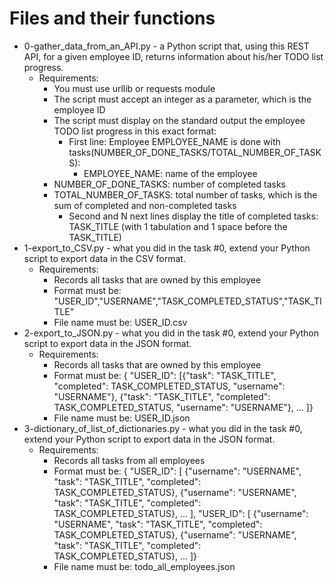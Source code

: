 # Files and their functions
- 0-gather_data_from_an_API.py - a Python script that, using this REST API, for a given employee ID, returns information about his/her TODO list progress.
  - Requirements:
    - You must use urllib or requests module
    - The script must accept an integer as a parameter, which is the employee ID
    - The script must display on the standard output the employee TODO list progress in this exact format:
      - First line: Employee EMPLOYEE_NAME is done with tasks(NUMBER_OF_DONE_TASKS/TOTAL_NUMBER_OF_TASKS):
      	- EMPLOYEE_NAME: name of the employee
	- NUMBER_OF_DONE_TASKS: number of completed tasks
	- TOTAL_NUMBER_OF_TASKS: total number of tasks, which is the sum of completed and non-completed tasks
      - Second and N next lines display the title of completed tasks: TASK_TITLE (with 1 tabulation and 1 space before the TASK_TITLE)
- 1-export_to_CSV.py - what you did in the task #0, extend your Python script to export data in the CSV format.
  - Requirements:
    - Records all tasks that are owned by this employee
    - Format must be: "USER_ID","USERNAME","TASK_COMPLETED_STATUS","TASK_TITLE"
    - File name must be: USER_ID.csv
- 2-export_to_JSON.py - what you did in the task #0, extend your Python script to export data in the JSON format.
  - Requirements:
    - Records all tasks that are owned by this employee
    - Format must be: { "USER_ID": [{"task": "TASK_TITLE", "completed": TASK_COMPLETED_STATUS, "username": "USERNAME"}, {"task": "TASK_TITLE", "completed": TASK_COMPLETED_STATUS, "username": "USERNAME"}, ... ]}
    - File name must be: USER_ID.json
- 3-dictionary_of_list_of_dictionaries.py - what you did in the task #0, extend your Python script to export data in the JSON format.
  - Requirements:
    - Records all tasks from all employees
    - Format must be: { "USER_ID": [ {"username": "USERNAME", "task": "TASK_TITLE", "completed": TASK_COMPLETED_STATUS}, {"username": "USERNAME", "task": "TASK_TITLE", "completed": TASK_COMPLETED_STATUS}, ... ], "USER_ID": [ {"username": "USERNAME", "task": "TASK_TITLE", "completed": TASK_COMPLETED_STATUS}, {"username": "USERNAME", "task": "TASK_TITLE", "completed": TASK_COMPLETED_STATUS}, ... ]}
    - File name must be: todo_all_employees.json
